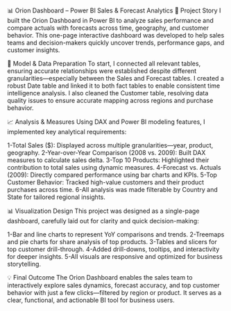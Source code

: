 📊 Orion Dashboard – Power BI Sales & Forecast Analytics
🧠 Project Story
  I built the Orion Dashboard in Power BI to analyze sales performance and compare actuals with forecasts across time, geography, and customer behavior. This one-page interactive dashboard was developed to help     sales teams and decision-makers quickly uncover trends, performance gaps, and customer insights.

🔧 Model & Data Preparation
  To start, I connected all relevant tables, ensuring accurate relationships were established despite different granularities—especially between the Sales and Forecast tables. I created a robust Date table and      linked it to both fact tables to enable consistent time intelligence analysis.
  I also cleaned the Customer table, resolving data quality issues to ensure accurate mapping across regions and purchase behavior.

📈 Analysis & Measures
Using DAX and Power BI modeling features, I implemented key analytical requirements:

  1-Total Sales ($): Displayed across multiple granularities—year, product, geography.
  2-Year-over-Year Comparison (2008 vs. 2009): Built DAX measures to calculate sales delta.
  3-Top 10 Products: Highlighted their contribution to total sales using dynamic measures.
  4-Forecast vs. Actuals (2009): Directly compared performance using bar charts and KPIs.
  5-Top Customer Behavior: Tracked high-value customers and their product purchases across time.
  6-All analysis was made filterable by Country and State for tailored regional insights.

📊 Visualization Design
This project was designed as a single-page dashboard, carefully laid out for clarity and quick decision-making:

  1-Bar and line charts to represent YoY comparisons and trends.
  2-Treemaps and pie charts for share analysis of top products.
  3-Tables and slicers for top customer drill-through.
  4-Added drill-downs, tooltips, and interactivity for deeper insights.
  5-All visuals are responsive and optimized for business storytelling.

💡 Final Outcome
  The Orion Dashboard enables the sales team to interactively explore sales dynamics, forecast accuracy, and top customer behavior with just a few clicks—filtered by region or product. It serves as a clear,         functional, and actionable BI tool for business users.
